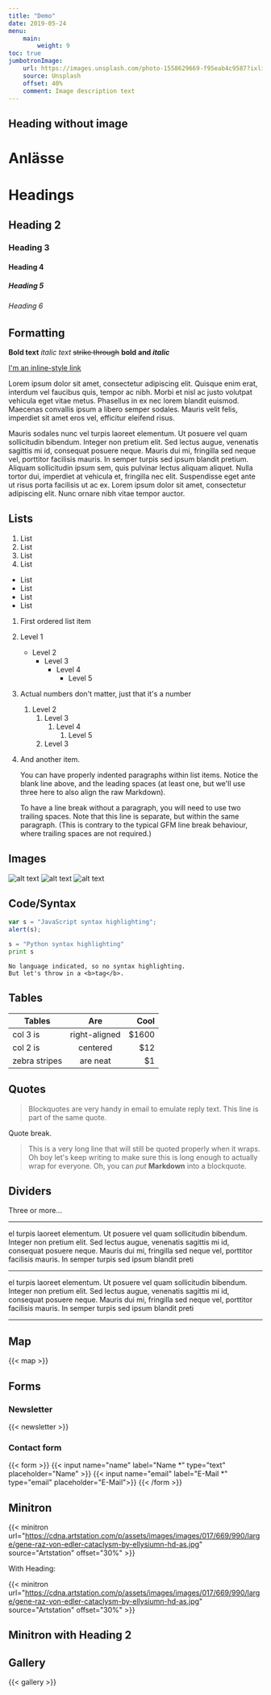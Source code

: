 ```yaml
---
title: "Demo"
date: 2019-05-24
menu:
    main:
        weight: 9
toc: true
jumbotronImage:
    url: https://images.unsplash.com/photo-1558629669-f95eab4c9587?ixlib=rb-1.2.1&ixid=eyJhcHBfaWQiOjEyMDd9&auto=format&fit=crop&w=913&q=80
    source: Unsplash
    offset: 40%
    comment: Image description text
---
```


## Heading without image
<div class="c-jumbotron o-outer-container">
  <h1>Anlässe</h1>
</div>

# Headings
## Heading 2
### Heading 3
#### Heading 4
##### Heading 5
###### Heading 6

## Formatting

**Bold text** _italic text_ ~~strike through~~ **bold and _italic_**

[I'm an inline-style link](https://www.google.com)

Lorem ipsum dolor sit amet, consectetur adipiscing elit. Quisque enim erat, interdum vel faucibus quis, tempor ac nibh. Morbi et nisl ac justo volutpat vehicula eget vitae metus. Phasellus in ex nec lorem blandit euismod. Maecenas convallis ipsum a libero semper sodales. Mauris velit felis, imperdiet sit amet eros vel, efficitur eleifend risus.

Mauris sodales nunc vel turpis laoreet elementum. Ut posuere vel quam sollicitudin bibendum. Integer non pretium elit. Sed lectus augue, venenatis sagittis mi id, consequat posuere neque. Mauris dui mi, fringilla sed neque vel, porttitor facilisis mauris. In semper turpis sed ipsum blandit pretium. Aliquam sollicitudin ipsum sem, quis pulvinar lectus aliquam aliquet. Nulla tortor dui, imperdiet at vehicula et, fringilla nec elit. Suspendisse eget ante ut risus porta facilisis ut ac ex. Lorem ipsum dolor sit amet, consectetur adipiscing elit. Nunc ornare nibh vitae tempor auctor.

## Lists

1. List
2. List
3. List
4. List

* List
* List
* List
* List

1. First ordered list item
2. Level 1
    * Level 2
        * Level 3
            * Level 4
                * Level 5
1. Actual numbers don't matter, just that it's a number
    1. Level 2
        1. Level 3
            1. Level 4
                1. Level 5
        2. Level 3
4. And another item.

    You can have properly indented paragraphs within list items. Notice the blank line above, and the leading spaces (at least one, but we'll use three here to also align the raw Markdown).

    To have a line break without a paragraph, you will need to use two trailing spaces.
    Note that this line is separate, but within the same paragraph.
    (This is contrary to the typical GFM line break behaviour, where trailing spaces are not required.)

## Images

![alt text](https://images.unsplash.com/photo-1558492281-325a7bb4eee6?ixlib=rb-1.2.1&ixid=eyJhcHBfaWQiOjEyMDd9&auto=format&fit=crop&w=975&q=80 "Logo Title Text 1")
![alt text](https://images.unsplash.com/photo-1558603510-cf83e66d31e2?ixlib=rb-1.2.1&ixid=eyJhcHBfaWQiOjEyMDd9&auto=format&fit=crop&w=1525&q=80 "Logo Title Text 1")
![alt text](https://cdn.dribbble.com/users/100013/screenshots/424432/dribbb.jpg "Logo Title Text 1")

## Code/Syntax

```javascript
var s = "JavaScript syntax highlighting";
alert(s);
```

```python
s = "Python syntax highlighting"
print s
```

```
No language indicated, so no syntax highlighting.
But let's throw in a <b>tag</b>.
```

## Tables

| Tables                | Are                     | Cool    |
| ------------- |:-------------:| -----:|
| col 3 is            | right-aligned | $1600 |
| col 2 is            | centered            |     $12 |
| zebra stripes | are neat            |        $1 |

## Quotes

> Blockquotes are very handy in email to emulate reply text.
> This line is part of the same quote.

Quote break.

> This is a very long line that will still be quoted properly when it wraps. Oh boy let's keep writing to make sure this is long enough to actually wrap for everyone. Oh, you can *put* **Markdown** into a blockquote.

## Dividers

Three or more...

---
el turpis laoreet elementum. Ut posuere vel quam sollicitudin bibendum. Integer non pretium elit. Sed lectus augue, venenatis sagittis mi id, consequat posuere neque. Mauris dui mi, fringilla sed neque vel, porttitor facilisis mauris. In semper turpis sed ipsum blandit preti
***
el turpis laoreet elementum. Ut posuere vel quam sollicitudin bibendum. Integer non pretium elit. Sed lectus augue, venenatis sagittis mi id, consequat posuere neque. Mauris dui mi, fringilla sed neque vel, porttitor facilisis mauris. In semper turpis sed ipsum blandit preti
___

## Map

{{< map >}}

## Forms

### Newsletter

{{< newsletter >}}

### Contact form

{{< form >}}
  {{< input name="name" label="Name *" type="text" placeholder="Name" >}}
  {{< input name="email" label="E-Mail *" type="email" placeholder="E-Mail">}}
{{< /form >}}

## Minitron

{{< minitron url="https://cdna.artstation.com/p/assets/images/images/017/669/990/large/gene-raz-von-edler-cataclysm-by-ellysiumn-hd-as.jpg" source="Artstation" offset="30%" >}}

With Heading:

{{< minitron url="https://cdna.artstation.com/p/assets/images/images/017/669/990/large/gene-raz-von-edler-cataclysm-by-ellysiumn-hd-as.jpg" source="Artstation" offset="30%" >}}

## Minitron with Heading 2

## Gallery

{{< gallery >}}